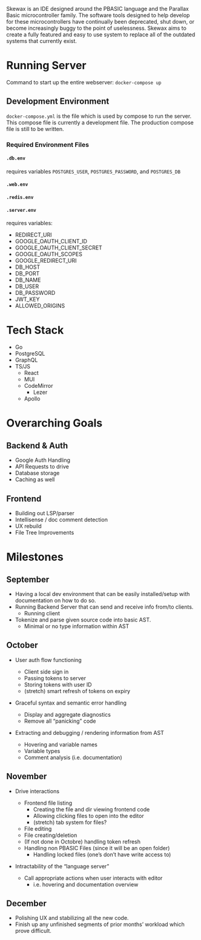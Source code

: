 Skewax is an IDE designed around the PBASIC language and the Parallax Basic microcontroller family. The software tools designed to help develop for these microcontrollers have continually been deprecated, shut down, or become increasingly buggy to the point of uselessness. Skewax aims to create a fully featured and easy to use system to replace all of the outdated systems that currently exist.

# Running Server

Command to start up the entire webserver:
`docker-compose up`

## Development Environment

`docker-compose.yml` is the file which is used by compose to run the server.
This compose file is currently a development file. The production compose file is still to be written.

### Required Environment Files
#### `.db.env`
requires variables `POSTGRES_USER`, `POSTGRES_PASSWORD`, and `POSTGRES_DB`

#### `.web.env`

#### `.redis.env`

#### `.server.env`
requires variables: 
- REDIRECT_URI
- GOOGLE_OAUTH_CLIENT_ID
- GOOGLE_OAUTH_CLIENT_SECRET
- GOOGLE_OAUTH_SCOPES
- GOOGLE_REDIRECT_URI
- DB_HOST
- DB_PORT
- DB_NAME
- DB_USER
- DB_PASSWORD
- JWT_KEY
- ALLOWED_ORIGINS


# Tech Stack

- Go
- PostgreSQL
- GraphQL
- TS/JS
    - React
    - MUI
    - CodeMirror
        - Lezer
    - Apollo

# Overarching Goals
## Backend & Auth


- Google Auth Handling
- API Requests to drive
- Database storage 
- Caching as well

## Frontend 
- Building out LSP/parser
- Intellisense / doc comment detection
- UX rebuild
- File Tree Improvements

# Milestones

## September

- Having a local dev environment that can be easily installed/setup with documentation on how to do so.
- Running Backend Server that can send and receive info from/to clients.
    - Running client
- Tokenize and parse given source code into basic AST.
    - Minimal or no type information within AST


## October

- User auth flow functioning
    - Client side sign in
    - Passing tokens to server
    - Storing tokens with user ID 
    - (stretch) smart refresh of tokens on expiry

- Graceful syntax and semantic error handling
    - Display and aggregate diagnostics
    - Remove all “panicking” code

- Extracting and debugging / rendering information from AST
    - Hovering and variable names
    - Variable types
    - Comment analysis (i.e. documentation)

## November


- Drive interactions
    - Frontend file listing
        - Creating the file and dir viewing frontend code
        - Allowing clicking files to open into the editor
        - (stretch) tab system for files?
    - File editing
    - File creating/deletion
    - (If not done in Octobre) handling token refresh
    - Handling non PBASIC Files (since it will be an open folder)
        - Handling locked files (one’s don’t have write access to)
 
- Intractability of the “language server”
    - Call appropriate actions when user interacts with editor
        - i.e. hovering and documentation overview


## December

- Polishing UX and stabilizing all the new code.
- Finish up any unfinished segments of prior months’ workload which prove difficult.
